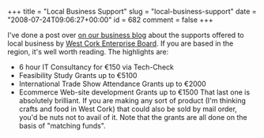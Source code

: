 +++
title = "Local Business Support"
slug = "local-business-support"
date = "2008-07-24T09:06:27+00:00"
id = 682
comment = false
+++

I've done a post over [on our business blog](http://www.argolon.com/2008/07/24/west-cork-enterprise-board-support/) about the supports offered to local business by [West Cork Enterprise Board](http://www.wceb.ie/). If you are based in the region, it's well worth reading. The highlights are:

*   6 hour IT Consultancy for €150 via Tech-Check
*   Feasibility Study Grants up to €5100
*   International Trade Show Attendance Grants up to €2000
*   Ecommerce Web-site development Grants up to €1500
That last one is absolutely brilliant. If you are making any sort of product (I'm thinking crafts and food in West Cork) that could also be sold by mail order, you'd be nuts not to avail of it. Note that the grants are all done on the basis of "matching funds".
